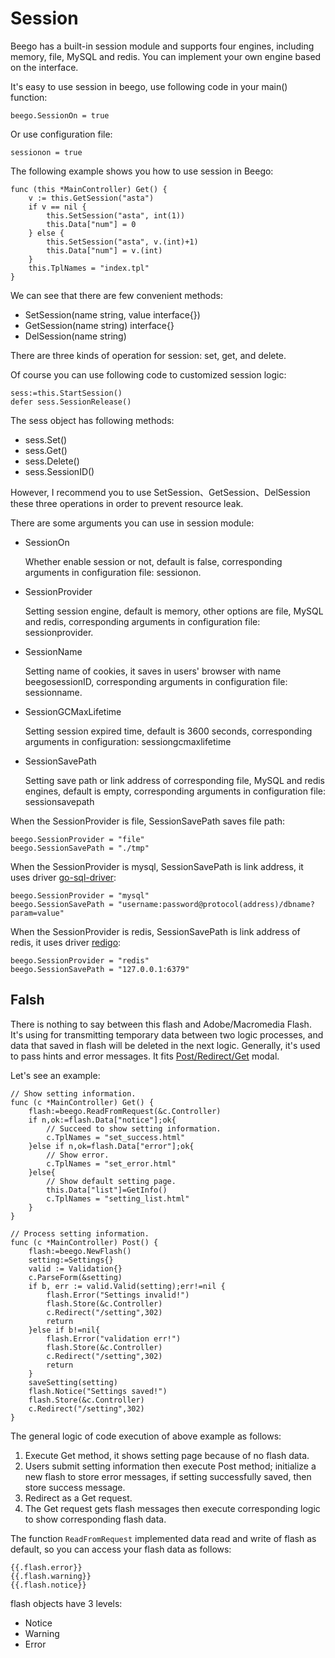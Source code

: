 # Session

Beego has a built-in session module and supports four engines, including memory, file, MySQL and redis. You can implement your own engine based on the interface.

It's easy to use session in beego, use following code in your main() function:

	beego.SessionOn = true

Or use configuration file:

	sessionon = true

The following example shows you how to use session in Beego:

	func (this *MainController) Get() {
		v := this.GetSession("asta")
		if v == nil {
			this.SetSession("asta", int(1))
			this.Data["num"] = 0
		} else {
			this.SetSession("asta", v.(int)+1)
			this.Data["num"] = v.(int)
		}
		this.TplNames = "index.tpl"
	}

We can see that there are few convenient methods:

- SetSession(name string, value interface{})
- GetSession(name string) interface{}
- DelSession(name string)

There are three kinds of operation for session: set, get, and delete.

Of course you can use following code to customized session logic:

	sess:=this.StartSession()
	defer sess.SessionRelease()

The sess object has following methods:

* sess.Set()
* sess.Get()
* sess.Delete()
* sess.SessionID()

However, I recommend you to use SetSession、GetSession、DelSession these three operations in order to prevent resource leak.

There are some arguments you can use in session module:

- SessionOn

	Whether enable session or not, default is false, corresponding arguments in configuration file: sessionon.

- SessionProvider

	Setting session engine, default is memory, other options are file, MySQL and redis, corresponding arguments in configuration file: sessionprovider.

- SessionName

	Setting name of cookies, it saves in users' browser with name beegosessionID, corresponding arguments in configuration file: sessionname.

- SessionGCMaxLifetime

	Setting session expired time, default is 3600 seconds, corresponding arguments in configuration: sessiongcmaxlifetime

- SessionSavePath

	Setting save path or link address of corresponding file, MySQL and redis engines, default is empty, corresponding arguments in configuration file: sessionsavepath

When the SessionProvider is file, SessionSavePath saves file path:

	beego.SessionProvider = "file"
	beego.SessionSavePath = "./tmp"

When the SessionProvider is mysql, SessionSavePath is link address, it uses driver [go-sql-driver](https://github.com/go-sql-driver/mysql):

	beego.SessionProvider = "mysql"
	beego.SessionSavePath = "username:password@protocol(address)/dbname?param=value"

When the SessionProvider is redis, SessionSavePath is link address of redis, it uses driver [redigo](https://github.com/garyburd/redigo):

	beego.SessionProvider = "redis"
	beego.SessionSavePath = "127.0.0.1:6379"

## Falsh

There is nothing to say between this flash and Adobe/Macromedia Flash. It's using for transmitting temporary data between two logic processes, and data that saved in flash will be deleted in the next logic. Generally, it's used to pass hints and error messages. It fits [Post/Redirect/Get](http://en.wikipedia.org/wiki/Post/Redirect/Get) modal.

Let's see an example:

	// Show setting information.
	func (c *MainController) Get() {
		flash:=beego.ReadFromRequest(&c.Controller)
		if n,ok:=flash.Data["notice"];ok{
			// Succeed to show setting information.
			c.TplNames = "set_success.html"
		}else if n,ok=flash.Data["error"];ok{
			// Show error.
			c.TplNames = "set_error.html"
		}else{
			// Show default setting page.
			this.Data["list"]=GetInfo()
			c.TplNames = "setting_list.html"
		}
	}
	
	// Process setting information.
	func (c *MainController) Post() {
		flash:=beego.NewFlash()
		setting:=Settings{}
		valid := Validation{}
		c.ParseForm(&setting)
		if b, err := valid.Valid(setting);err!=nil {
			flash.Error("Settings invalid!")
			flash.Store(&c.Controller)
			c.Redirect("/setting",302)
			return
		}else if b!=nil{
			flash.Error("validation err!")
			flash.Store(&c.Controller)
			c.Redirect("/setting",302)
			return
		}	
		saveSetting(setting)
		flash.Notice("Settings saved!")
		flash.Store(&c.Controller)
		c.Redirect("/setting",302)
	}

The general logic of code execution of above example as follows:

1. Execute Get method, it shows setting page because of no flash data.
2. Users submit setting information then execute Post method; initialize a new flash to store error messages, if setting successfully saved, then store success message.
3. Redirect as a Get request.
4. The Get request gets flash messages then execute corresponding logic to show corresponding flash data.

The function `ReadFromRequest` implemented data read and write of flash as default, so you can access your flash data as follows:

	{{.flash.error}}
	{{.flash.warning}}
	{{.flash.notice}}
	
flash objects have 3 levels:

- Notice
- Warning 
- Error